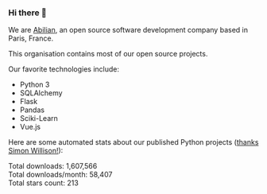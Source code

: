 ### Hi there 👋

We are [Abilian](https://abilian.com/), an open source software development company based in Paris, France.

This organisation contains most of our open source projects.

Our favorite technologies include:

- Python 3
- SQLAlchemy
- Flask
- Pandas
- Sciki-Learn
- Vue.js

Here are some automated stats about our published Python projects
([thanks Simon Willison!][sw-post]):

<!--marker-->
Total downloads: 1,607,566<br>
Total downloads/month: 58,407<br>
Total stars count: 213
<!--end-->

[sw-post]: https://simonwillison.net/2020/Jul/10/self-updating-profile-readme/
